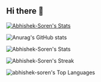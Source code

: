 ## Hi there 👋

<!--
**Abhishek-Soren/Abhishek-Soren** is a ✨ _special_ ✨ repository because its `README.md` (this file) appears on your GitHub profile.

Here are some ideas to get you started:

- 🔭 I’m currently working on ...
- 🌱 I’m currently learning ...
- 👯 I’m looking to collaborate on ...
- 🤔 I’m looking for help with ...
- 💬 Ask me about ...
- 📫 How to reach me: ...
- 😄 Pronouns: ...
- ⚡ Fun fact: ...
-->

[![Abhishek-Soren's Stats](https://github-readme-stats.vercel.app/api?username=Abhishek-Soren)](https://github.com/Abhishek-Soren/github-readme-stats)

![Anurag's GitHub stats](https://github-readme-stats.vercel.app/api?username=abhishek-soren&show_icons=true&theme=transparent)

![Abhishek-Soren's Stats](https://github-readme-stats.vercel.app/api?username=Abhishek-Soren&theme=blueberry&show_icons=true&hide_border=true&count_private=true)

![Abhishek-Soren's Streak](https://github-readme-streak-stats.herokuapp.com/?user=Abhishek-Soren&theme=blueberry&hide_border=true)

![abhishek-soren's Top Languages](https://github-readme-stats.vercel.app/api/top-langs/?username=abhishek-soren&theme=blueberry&show_icons=true&hide_border=true&layout=compact)

